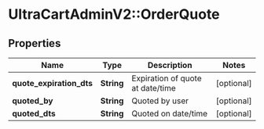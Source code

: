 # UltraCartAdminV2::OrderQuote

## Properties
Name | Type | Description | Notes
------------ | ------------- | ------------- | -------------
**quote_expiration_dts** | **String** | Expiration of quote at date/time | [optional] 
**quoted_by** | **String** | Quoted by user | [optional] 
**quoted_dts** | **String** | Quoted on date/time | [optional] 



